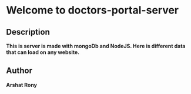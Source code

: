# Welcome to  doctors-portal-server

## Description

__This is server is made with mongoDb and NodeJS. Here is different data that can load on any website.__


## Author

__Arshat Rony__
